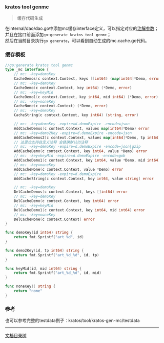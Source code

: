 ### kratos tool genmc

> 缓存代码生成

在internal/dao/dao.go中添加mc缓存interface定义，可以指定对应的[注解参数](../../tool/kratos-gen-mc/README.md)；  
并且在接口前面添加`go:generate kratos tool genmc`；  
然后在当前目录执行`go generate`，可以看到自动生成的mc.cache.go代码。  

### 缓存模板
```go
//go:generate kratos tool genmc
type _mc interface {
	// mc: -key=demoKey
	CacheDemos(c context.Context, keys []int64) (map[int64]*Demo, error)
	// mc: -key=demoKey
	CacheDemo(c context.Context, key int64) (*Demo, error)
	// mc: -key=keyMid
	CacheDemo1(c context.Context, key int64, mid int64) (*Demo, error)
	// mc: -key=noneKey
	CacheNone(c context.Context) (*Demo, error)
	// mc: -key=demoKey
	CacheString(c context.Context, key int64) (string, error)

	// mc: -key=demoKey -expire=d.demoExpire -encode=json
	AddCacheDemos(c context.Context, values map[int64]*Demo) error
	// mc: -key=demo2Key -expire=d.demoExpire -encode=json
	AddCacheDemos2(c context.Context, values map[int64]*Demo, tp int64) error
	// 这里也支持自定义注释 会替换默认的注释
	// mc: -key=demoKey -expire=d.demoExpire -encode=json|gzip
	AddCacheDemo(c context.Context, key int64, value *Demo) error
	// mc: -key=keyMid -expire=d.demoExpire -encode=gob
	AddCacheDemo1(c context.Context, key int64, value *Demo, mid int64) error
	// mc: -key=noneKey
	AddCacheNone(c context.Context, value *Demo) error
	// mc: -key=demoKey -expire=d.demoExpire
	AddCacheString(c context.Context, key int64, value string) error

	// mc: -key=demoKey
	DelCacheDemos(c context.Context, keys []int64) error
	// mc: -key=demoKey
	DelCacheDemo(c context.Context, key int64) error
	// mc: -key=keyMid
	DelCacheDemo1(c context.Context, key int64, mid int64) error
	// mc: -key=noneKey
	DelCacheNone(c context.Context) error
}

func demoKey(id int64) string {
	return fmt.Sprintf("art_%d", id)
}

func demo2Key(id, tp int64) string {
	return fmt.Sprintf("art_%d_%d", id, tp)
}

func keyMid(id, mid int64) string {
	return fmt.Sprintf("art_%d_%d", id, mid)
}

func noneKey() string {
	return "none"
}
```

### 参考

也可以参考完整的testdata例子：kratos/tool/kratos-gen-mc/testdata

-------------

[文档目录树](summary.md)
